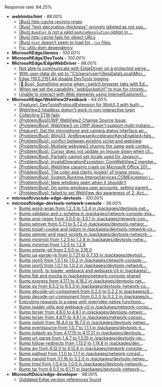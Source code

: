 Response rate: 84.25%

* **webhintio/hint** - _88.00%_
  * [[Bug] http-cache revving regex](https://github.com/webhintio/hint/issues/5725)
  * [[Bug] "text-decoration-thickness" wrongly labeled as not sup...](https://github.com/webhintio/hint/issues/5723)
  * [[Bug] `Bundler` is not a valid `moduleResolution` option in ...](https://github.com/webhintio/hint/issues/5719)
  * [[Bug] http-cache fails for object URLs](https://github.com/webhintio/hint/issues/5706)
  * [[Bug] `hint` doesn't seem to load for `.jsx` files.](https://github.com/webhintio/hint/issues/5702)
  * [Fix: utils-dom dependency](https://github.com/webhintio/hint/pull/5564)
* **MicrosoftEdge/demos** - _100.00%_
* **MicrosoftEdge/DevTools** - _100.00%_
* **MicrosoftEdge/EdgeWebDriver** - _88.00%_
  * [Not able to communicate with EdgeDriver on a protected serve...](https://github.com/MicrosoftEdge/EdgeWebDriver/issues/128)
  * [With user-data-dir set to "C\Users\{user}\AppData\Local\Micr...](https://github.com/MicrosoftEdge/EdgeWebDriver/issues/125)
  * [Edge 119.0.2151.44 disable DevTools logging](https://github.com/MicrosoftEdge/EdgeWebDriver/issues/124)
  * [[🐛 Bug]: Something wrong when i switch browser tabs with Ed...](https://github.com/MicrosoftEdge/EdgeWebDriver/issues/123)
  * [When we set the capability "webSocketUrl" to true for chromi...](https://github.com/MicrosoftEdge/EdgeWebDriver/issues/103)
  * [Unable to interact with Web elements using InternetExplorerD...](https://github.com/MicrosoftEdge/EdgeWebDriver/issues/91)
* **MicrosoftEdge/WebView2Feedback** - _64.00%_
  * [[Feature]: DevToolsProtocolExtension for WinUI 3 with built-...](https://github.com/MicrosoftEdge/WebView2Feedback/issues/4273)
  * [WebView2 headless doesn't work in non-interactive login](https://github.com/MicrosoftEdge/WebView2Feedback/issues/4259)
  * [Collecting ETW fails](https://github.com/MicrosoftEdge/WebView2Feedback/issues/4255)
  * [[Problem/Bug]UWP WebView2 Change Source Issue: ](https://github.com/MicrosoftEdge/WebView2Feedback/issues/4249)
  * [[Problem/Bug]: WebView2 on UWP doesn't support multi-instanc...](https://github.com/MicrosoftEdge/WebView2Feedback/issues/4248)
  * [[Feature]: Get the microphone and camera status interface an...](https://github.com/MicrosoftEdge/WebView2Feedback/issues/4243)
  * [[Problem/Bug]: WinUI3 `AreBrowserAcceleratorKeysEnabled=fals...](https://github.com/MicrosoftEdge/WebView2Feedback/issues/4241)
  * [[Problem/Bug]: conflict between existing script and webview](https://github.com/MicrosoftEdge/WebView2Feedback/issues/4227)
  * [[Problem/Bug]: Multiple webview2 sharing the same web contex...](https://github.com/MicrosoftEdge/WebView2Feedback/issues/4220)
  * [[Problem/Bug]: Cursor does not update on mouse down when cli...](https://github.com/MicrosoftEdge/WebView2Feedback/issues/4209)
  * [[Problem/Bug]: Partially cannot set locale used for Javascri...](https://github.com/MicrosoftEdge/WebView2Feedback/issues/4204)
  * [[Problem/Bug]: InvalidOperationException: CoreWebView2 membe...](https://github.com/MicrosoftEdge/WebView2Feedback/issues/4272)
  * [[Problem/Bug]: WebView causing crash on Microsoft Office 201...](https://github.com/MicrosoftEdge/WebView2Feedback/issues/4252)
  * [[Problem/Bug]: The color and clarity (pixels) of image resou...](https://github.com/MicrosoftEdge/WebView2Feedback/issues/4245)
  * [[Problem/Bug]: System.Runtime.InteropServices.COMException i...](https://github.com/MicrosoftEdge/WebView2Feedback/issues/4232)
  * [[Problem/Bug]: New windows open when it shouldn't](https://github.com/MicrosoftEdge/WebView2Feedback/issues/4224)
  * [[Problem/Bug]: On some windows user accounts, setting parent...](https://github.com/MicrosoftEdge/WebView2Feedback/issues/4206)
  * [[Problem/Bug]: failed to set WebView dpi awareness of 2: Acc...](https://github.com/MicrosoftEdge/WebView2Feedback/issues/4203)
* **microsoft/vscode-edge-devtools** - _100.00%_
* **microsoft/edge-devtools-network-console** - _36.00%_
  * [Bump word-wrap from 1.2.3 to 1.2.4 in /packages/devtools-net...](https://github.com/microsoft/edge-devtools-network-console/pull/123)
  * [Bump validator and z-schema in /packages/network-console-sha...](https://github.com/microsoft/edge-devtools-network-console/pull/122)
  * [Bump ansi-regex from 3.0.0 to 3.0.1 in /packages/network-con...](https://github.com/microsoft/edge-devtools-network-console/pull/121)
  * [Bump semver from 5.7.1 to 5.7.2 in /packages/devtools-networ...](https://github.com/microsoft/edge-devtools-network-console/pull/120)
  * [Bump tough-cookie and jsdom in /packages/devtools-network-co...](https://github.com/microsoft/edge-devtools-network-console/pull/119)
  * [Bump semver and react-scripts in /packages/devtools-network-...](https://github.com/microsoft/edge-devtools-network-console/pull/117)
  * [Bump minimist from 1.2.5 to 1.2.8 in /packages/devtools-netw...](https://github.com/microsoft/edge-devtools-network-console/pull/112)
  * [Bump minimist from 1.2.5 to 1.2.8](https://github.com/microsoft/edge-devtools-network-console/pull/111)
  * [Bump simple-git from 2.5.0 to 3.16.0](https://github.com/microsoft/edge-devtools-network-console/pull/110)
  * [Bump ua-parser-js from 0.7.21 to 0.7.33 in /packages/devtool...](https://github.com/microsoft/edge-devtools-network-console/pull/109)
  * [Bump json5 from 1.0.1 to 1.0.2 in /packages/network-console-...](https://github.com/microsoft/edge-devtools-network-console/pull/108)
  * [Bump json5 from 1.0.1 to 1.0.2 in /packages/devtools-network...](https://github.com/microsoft/edge-devtools-network-console/pull/107)
  * [Bump json5, ts-loader, webpack and webpack-cli in /packages/...](https://github.com/microsoft/edge-devtools-network-console/pull/106)
  * [Bump flat and mocha in /packages/network-console-shared](https://github.com/microsoft/edge-devtools-network-console/pull/105)
  * [Bump express from 4.17.1 to 4.18.2 in /packages/devtools-net...](https://github.com/microsoft/edge-devtools-network-console/pull/104)
  * [Bump qs from 6.5.2 to 6.5.3 in /packages/devtools-network-co...](https://github.com/microsoft/edge-devtools-network-console/pull/103)
  * [Bump decode-uri-component from 0.2.0 to 0.2.2 in /packages/d...](https://github.com/microsoft/edge-devtools-network-console/pull/101)
  * [Bump decode-uri-component from 0.2.0 to 0.2.2 in /packages/n...](https://github.com/microsoft/edge-devtools-network-console/pull/100)
  * [Executing requests in a page with overriden native functions...](https://github.com/microsoft/edge-devtools-network-console/issues/99)
  * [Bump loader-utils and webpack-cli in /packages/network-conso...](https://github.com/microsoft/edge-devtools-network-console/pull/98)
  * [Bump terser from 4.8.0 to 4.8.1 in /packages/devtools-networ...](https://github.com/microsoft/edge-devtools-network-console/pull/97)
  * [Bump terser from 4.6.11 to 4.8.1 in /packages/network-consol...](https://github.com/microsoft/edge-devtools-network-console/pull/96)
  * [Bump jsdom from 16.4.0 to 16.7.0 in /packages/devtools-netwo...](https://github.com/microsoft/edge-devtools-network-console/pull/94)
  * [Bump eventsource from 1.0.7 to 1.1.1 in /packages/devtools-n...](https://github.com/microsoft/edge-devtools-network-console/pull/93)
  * [Bump lodash-es from 4.17.15 to 4.17.21 in /packages/devtools...](https://github.com/microsoft/edge-devtools-network-console/pull/84)
  * [Bump url-parse from 1.4.7 to 1.5.10 in /packages/devtools-ne...](https://github.com/microsoft/edge-devtools-network-console/pull/83)
  * [Bump follow-redirects from 1.13.0 to 1.14.8 in /packages/dev...](https://github.com/microsoft/edge-devtools-network-console/pull/81)
  * [Bump ajv from 6.12.0 to 6.12.6 in /packages/network-console-...](https://github.com/microsoft/edge-devtools-network-console/pull/80)
  * [Bump pathval from 1.1.0 to 1.1.1 in /packages/network-consol...](https://github.com/microsoft/edge-devtools-network-console/pull/79)
  * [Bump nanoid from 3.1.16 to 3.2.0 in /packages/devtools-netwo...](https://github.com/microsoft/edge-devtools-network-console/pull/78)
  * [Bump tmpl from 1.0.4 to 1.0.5 in /packages/devtools-network-...](https://github.com/microsoft/edge-devtools-network-console/pull/75)
  * [Bump tar from 6.0.5 to 6.1.11 in /packages/devtools-network-...](https://github.com/microsoft/edge-devtools-network-console/pull/73)
* **MicrosoftDocs/edge-developer** - _98.00%_
  * [Outdated Edge version references found](https://github.com/MicrosoftDocs/edge-developer/issues/3000)
